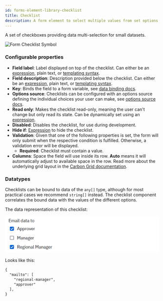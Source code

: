 ```yaml
---
id: forms-element-library-checklist
title: Checklist
description: A form element to select multiple values from set options
---
```


A set of checkboxes providing data multi-selection for small datasets.

![Form Checklist Symbol](/img/form-icons/form-checklist.svg)

### Configurable properties

- **Field label**: Label displayed on top of the checklist. Can either be an [expression](../../feel/language-guide/feel-expressions-introduction.md), plain text, or [templating syntax](../configuration/forms-config-templating-syntax.md).
- **Field description**: Description provided below the checklist. Can either be an [expression](../../feel/language-guide/feel-expressions-introduction.md), plain text, or [templating syntax](../configuration/forms-config-templating-syntax.md).
- **Key**: Binds the field to a form variable, see [data binding docs](../configuration/forms-config-data-binding.md).
- **Options source**: Checklists can be configured with an options source defining the individual choices your user can make, see [options source docs](../configuration/forms-config-options.md).
- **Read only**: Makes the checklist read-only, meaning the user can't change but only read its state. Can be dynamically set using an [expression](../../feel/language-guide/feel-expressions-introduction.md).
- **Disabled**: Disables the checklist, for use during development.
- **Hide if**: [Expression](../../feel/language-guide/feel-expressions-introduction.md) to hide the checklist.
- **Validation**: Given that one of the following properties is set, the form will only submit when the respective condition is fulfilled. Otherwise, a validation error will be displayed.
  - **Required**: Checklist must contain a value.
- **Columns**: Space the field will use inside its row. **Auto** means it will automatically adjust to available space in the row. Read more about the underlying grid layout in the [Carbon Grid documentation](https://carbondesignsystem.com/guidelines/2x-grid/overview).

### Datatypes

Checklists can be bound to data of the `any[]` type, although for most practical cases we recommend `string[]` instead. The checklist component correlates the bound data with the values of the different options.

The data representation of this checklist:

![Checklist Selection Image](../assets/checklist-example.png)

Looks like this:

```
{
  "mailto": [
    "regional-manager",
    "approver"
  ],
}
```
